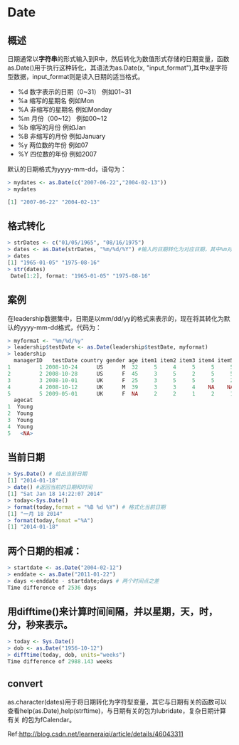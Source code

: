 # Date

## 概述

日期通常以**字符串**的形式输入到R中，然后转化为数值形式存储的日期变量，函数as.Date()用于执行这种转化，其语法为as.Date(x, "input_format"),其中x是字符型数据，input_format则是读入日期的适当格式。

* %d 数字表示的日期（0~31） 例如01~31
* %a 缩写的星期名 例如Mon
* %A 非缩写的星期名 例如Monday
* %m 月份（00~12） 例如00~12
* %b 缩写的月份 例如Jan
* %B 非缩写的月份 例如January
* %y 两位数的年份 例如07
* %Y 四位数的年份  例如2007

默认的日期格式为yyyy-mm-dd，语句为：
```r
> mydates <- as.Date(c("2007-06-22","2004-02-13"))
> mydates

[1] "2007-06-22" "2004-02-13"
```
 
## 格式转化

```r
> strDates <- c("01/05/1965", "08/16/1975")
> dates <- as.Date(strDates, "%m/%d/%Y") #输入的日期转化为对应日期，其中%m对应为月份，%d对应为日期，%Y对应为年
> dates
[1] "1965-01-05" "1975-08-16"
> str(dates)
 Date[1:2], format: "1965-01-05" "1975-08-16"
```

## 案例

在leadership数据集中，日期是以mm/dd/yy的格式来表示的，现在将其转化为默认的yyyy-mm-dd格式，代码为：

```r
> myformat <- "%m/%d/%y"
> leadership$testDate <- as.Date(leadership$testDate, myformat)
> leadership
  managerID   testDate country gender age item1 item2 item3 item4 item5 stringsAsFactor
1         1 2008-10-24      US      M  32     5     4     5     5     5           FALSE
2         2 2008-10-28      US      F  45     3     5     2     5     5           FALSE
3         3 2008-10-01      UK      F  25     3     5     5     5     2           FALSE
4         4 2008-10-12      UK      M  39     3     3     4    NA    NA           FALSE
5         5 2009-05-01      UK      F  NA     2     2     1     2     1           FALSE
  agecat
1  Young
2  Young
3  Young
4  Young
5   <NA>
```

## 当前日期

```r
> Sys.Date() # 给出当前日期
[1] "2014-01-18"
> date() #返回当前的日期和时间
[1] "Sat Jan 18 14:22:07 2014"
> today<-Sys.Date()
> format(today,format = "%B %d %Y") # 格式化当前日期
[1] "一月 18 2014"
> format(today,fomat ="%A")
[1] "2014-01-18"
```

## 两个日期的相减：
```r
> startdate <- as.Date("2004-02-12")
> enddate <- as.Date("2011-01-22")
> days <-enddate - startdate;days # 两个时间点之差
Time difference of 2536 days
```

## 用difftime()来计算时间间隔，并以星期，天，时，分，秒来表示。
```r
> today <- Sys.Date()
> dob <- as.Date("1956-10-12")
> difftime(today, dob, units="weeks")
Time difference of 2988.143 weeks
```

## convert
 as.character(dates)用于将日期转化为字符型变量，其它与日期有关的函数可以查看help(as.Date),help(strftime)，与日期有关的包为lubridate，复杂日期计算有关
的包为fCalendar。

Ref:http://blog.csdn.net/learneraiqi/article/details/46043311